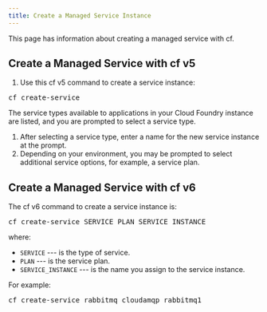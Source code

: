 ```yaml
---
title: Create a Managed Service Instance
---
```


This page has information about creating a managed service with cf.

## <a id='cf-create-service'></a>Create a Managed Service with cf v5 ##

1. Use this cf v5 command to create a service instance:
<pre class="terminal">
cf create-service
</pre>
The service types available to applications in your Cloud Foundry instance are listed, and you are prompted to select a service type.
1. After selecting a service type, enter a name for the new service instance at the prompt.
1. Depending on your environment, you may be prompted to select additional service options, for example, a service plan.

## <a id='gcf-create-service'></a>Create a Managed Service with cf v6 ##

The cf v6 command to create a service instance is:

<pre class="terminal">
cf create-service SERVICE PLAN SERVICE_INSTANCE
</pre>

where:

* `SERVICE` --- is the type of service.
* `PLAN` --- is the service plan.
* `SERVICE_INSTANCE` --- is the name you assign to the service instance.

For example:
<pre class="terminal">
cf create-service rabbitmq cloudamqp rabbitmq1
</pre>